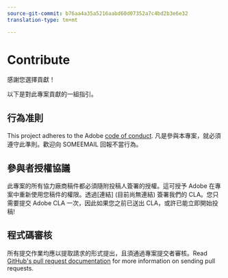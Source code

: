 ```yaml
---
source-git-commit: b76aa4a35a5216aabd60d07352a7c4bd2b3e6e32
translation-type: tm+mt

---
```

# Contribute

感謝您選擇貢獻！

以下是對此專案貢獻的一組指引。

## 行為准則

This project adheres to the Adobe [code of conduct](https://git.corp.adobe.com/OpenSourceAdvisoryBoard/starter-repo/blob/master/CODE_OF_CONDUCT.md). 凡是參與本專案，就必須遵守此準則。歡迎向 SOMEEMAIL 回報不當行為。

## 參與者授權協議

此專案的所有協力廠商稿件都必須隨附投稿人簽署的授權。這可授予 Adobe 在專案中重新使用您稿件的權限。透過[連結] (目前尚無連結) 簽署我們的 CLA。您只需要提交 Adobe CLA 一次，因此如果您之前已送出 CLA，或許已能立即開始投稿!

## 程式碼審核

所有提交作業均應以提取請求的形式提出，且須通過專案提交者審核。Read [GitHub's pull request documentation](https://help.github.com/articles/about-pull-requests/) for more information on sending pull requests.
